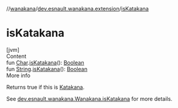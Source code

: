 //[wanakana](../index.md)/[dev.esnault.wanakana.extension](index.md)/[isKatakana](is-katakana.md)



# isKatakana  
[jvm]  
Content  
fun [Char](https://kotlinlang.org/api/latest/jvm/stdlib/kotlin/-char/index.html).[isKatakana](is-katakana.md)(): [Boolean](https://kotlinlang.org/api/latest/jvm/stdlib/kotlin/-boolean/index.html)  
fun [String](https://kotlinlang.org/api/latest/jvm/stdlib/kotlin/-string/index.html).[isKatakana](is-katakana.md)(): [Boolean](https://kotlinlang.org/api/latest/jvm/stdlib/kotlin/-boolean/index.html)  
More info  


Returns true if this is [Katakana](https://en.wikipedia.org/wiki/Katakana).



See [dev.esnault.wanakana.Wanakana.isKatakana](../dev.esnault.wanakana/-wanakana/is-katakana.md) for more details.

  



